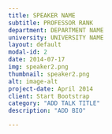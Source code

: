 ```yaml
---
title: SPEAKER NAME
subtitle: PROFESSOR RANK
department: DEPARTMENT NAME
university: UNIVERSITY NAME
layout: default
modal-id: 2
date: 2014-07-17
img: speaker2.png
thumbnail: speaker2.png
alt: image-alt
project-date: April 2014
client: Start Bootstrap
category: "ADD TALK TITLE"
description: "ADD BIO"

---
```

